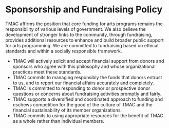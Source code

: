# Sponsorship and Fundraising Policy

TMAC affirms the position that core funding for arts programs remains the responsibility of various levels of government. We also believe the development of stronger links to the community, through fundraising, provides additional resources to enhance and build broader public support for arts programming. We are committed to fundraising based on ethical standards and within a socially responsible framework.

* TMAC will actively solicit and accept financial support from donors and sponsors who agree with this philosophy and whose organizational practices meet these standards.
* TMAC commits to managing responsibly the funds that donors entrust to us, and to report our financial affairs accurately and completely.
* TMAC is committed to responding to donor or prospective donor questions or concerns about fundraising activities promptly and fairly.
* TMAC supports a diversified and coordinated approach to funding and eschews competition for the good of the culture of TMAC and the financial sustainability of its member organizations.
* TMAC commits to using appropriate resources for the benefit of TMAC as a whole rather than individual members.
